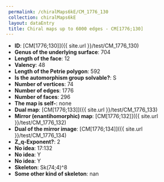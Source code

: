 ```yaml
--- 
 permalink: /chiralMaps6kE/CM_1776_130 
 collection: chiralMaps6kE
 layout: dataEntry
 title: Chiral maps up to 6000 edges - CM[1776;130]
---
```


- **ID**: [CM[1776;130]]({{ site.url }}/test/CM_1776_130)
- **Genus of the underlying surface**: 704
- **Length of the face**: 12
- **Valency**: 48
- **Length of the Petrie polygon**: 592
- **Is the automorphism group solvable?**: S
- **Number of vertices**: 74
- **Number of edges**: 1776
- **Number of faces**: 296
- **The map is self-**: none
- **Dual map**: [CM[1776;133]]({{ site.url }}/test/CM_1776_133)
- **Mirror (enantihomorphic) map**: [CM[1776;132]]({{ site.url }}/test/CM_1776_132)
- **Dual of the mirror image**: [CM[1776;134]]({{ site.url }}/test/CM_1776_134)
- **Z_q-Exponent?**: 2
- **No idea**:  17:132
- **No idea**: Y
- **No idea**: Y
- **Skeleton**: Sk(74;4)^8
- **Some other kind of skeleton**: nan
